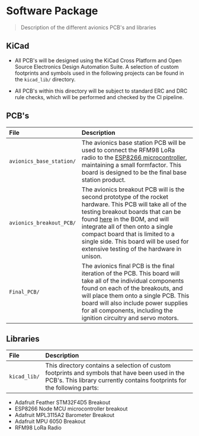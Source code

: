 # Software Package

> Description of the different avionics PCB's and libraries

## KiCad

- All PCB's will be designed using the KiCad Cross Platform and Open Source Electronics Design Automation Suite. A selection of custom footprints and symbols used in the following projects can be found in the `kicad_lib/` directory.

- All PCB's within this directory will be subject to standard ERC and DRC rule checks, which will be performed and checked by the CI pipeline.

## PCB's

| File             | Description       |
|:-----------------|:------------------|
| `avionics_base_station/`  | The avionics base station PCB will be used to connect the RFM98 LoRa radio to the [ESP8266 microcontroller](https://www.espressif.com/en/products/socs/esp8266), maintaining a small formfactor. This board is designed to be the final base station product. |
| `avionics_breakout_PCB/`  | The avionics breakout PCB will is the second prototype of the rocket hardware. This PCB will take all of the testing breakout boards that can be found [here](../bill_of_materials/bill_of_materials.md) in the BOM, and will integrate all of then onto a single compact board that is limited to a single side. This board will be used for extensive testing of the hardware in unison. |
| `Final_PCB/` | The avionics final PCB is the final iteration of the PCB. This board will take all of the individual components found on each of the breakouts, and will place them onto a single PCB. This board will also include power supplies for all components, including the ignition circuitry and servo motors.  |

## Libraries

| File             | Description       |
|:-----------------|:------------------|
| `kicad_lib/` | This directory contains a selection of custom footprints and symbols that have been used in the PCB's. This library currently contains footprints for the following parts:

- Adafruit Feather STM32F4D5 Breakout
- ESP8266 Node MCU microcontroller breakout
- Adafruit MPL3115A2 Barometer Breakout
- Adafruit MPU 6050 Breakout
- RFM98 LoRa Radio
